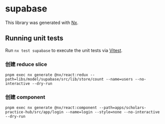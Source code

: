 # supabase

This library was generated with [Nx](https://nx.dev).

## Running unit tests

Run `nx test supabase` to execute the unit tests via [Vitest](https://vitest.dev/).

### 创建 reduce slice

``` 
pnpm exec nx generate @nx/react:redux --path=libs/model/supabase/src/lib/store/count --name=users --no-interactive --dry-run
```

### 创建 component

```
pnpm exec nx generate @nx/react:component --path=apps/scholars-practice-hub/src/app/login --name=login --style=none --no-interactive --dry-run
```